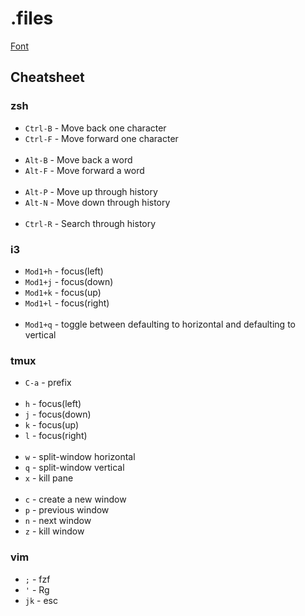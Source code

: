 .files
======

[Font](https://github.com/ryanoasis/nerd-fonts/tree/master/patched-fonts/Meslo)

## Cheatsheet
### zsh
 -  `Ctrl-B` - Move back one character 
 -  `Ctrl-F` - Move forward one character 
 <br/><br/>
 -  `Alt-B` - Move back a word
 -  `Alt-F` - Move forward a word
 <br/><br/>
 -  `Alt-P` - Move up through history
 -  `Alt-N` - Move down through history
 <br/><br/>
 -  `Ctrl-R` - Search through history

### i3
 -  `Mod1+h` - focus(left)
 -  `Mod1+j` - focus(down)
 -  `Mod1+k` - focus(up)
 -  `Mod1+l` - focus(right)
 <br/><br/>
 - `Mod1+q` - toggle between defaulting to horizontal and defaulting to vertical
 
 ### tmux
  - `C-a` - prefix
  <br/><br/>
 -  `h` - focus(left)
 -  `j` - focus(down)
 -  `k` - focus(up)
 -  `l` - focus(right)
  <br/><br/>
 -  `w` - split-window horizontal
 -  `q` - split-window vertical
 -  `x` - kill pane
  <br/><br/>
 -  `c` - create a new window
 -  `p` - previous window
 -  `n` - next window
 -  `z` - kill window

### vim
  - `;` - fzf
  - `'` - Rg
  - `jk` - esc

